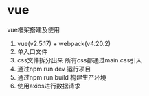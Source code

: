 # vue
vue框架搭建及使用
1. vue(v2.5.17) + webpack(v4.20.2)
2. 单入口文件
3. css文件拆分出来 所有css都通过main.css引入
4. 通过npm run dev 运行项目
5. 通过npm run build 构建生产环境
6. 使用axios进行数据请求
